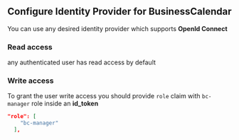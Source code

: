 ## Configure Identity Provider for BusinessCalendar

You can use any desired identity provider which supports **OpenId Connect**

### Read access
any authenticated user has read access by default

### Write access
To grant the user write access you should provide `role` claim with `bc-manager` role inside an **id_token**
```json
"role": [
    "bc-manager"
  ],
```
